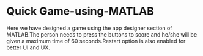 # Quick Game-using-MATLAB
Here we have designed a game using the app designer section of MATLAB.The person needs to press the buttons to score and he/she will be given a maximum time of 60 seconds.Restart option is also enabled for better UI and UX.
